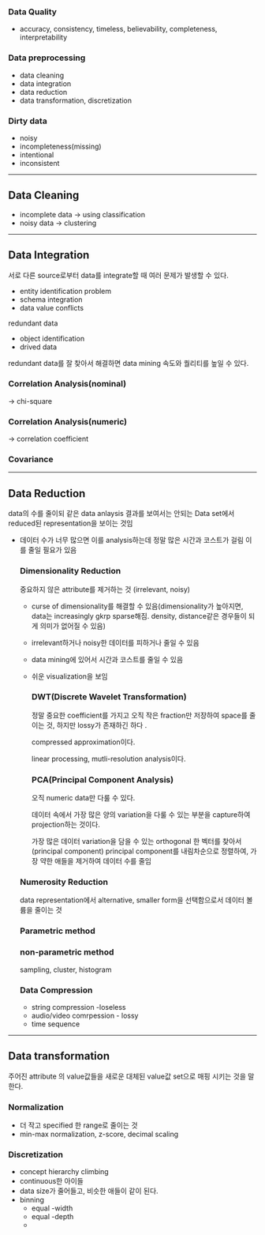 ### Data Quality

- accuracy, consistency, timeless, believability, completeness, interpretability

### Data preprocessing

- data cleaning
- data integration
- data reduction
- data transformation, discretization

### Dirty data

- noisy
- incompleteness(missing)
- intentional
- inconsistent

---

## Data Cleaning

- incomplete data → using classification
- noisy data → clustering

---

## Data Integration

서로 다른 source로부터 data를 integrate할 때 여러 문제가 발생할 수 있다.

- entity identification problem
- schema integration
- data value conflicts

redundant data

- object identification
- drived data

redundant data를 잘 찾아서 해결하면 data mining 속도와 퀄리티를 높일 수 있다.

### Correlation Analysis(nominal)

→ chi-square

### Correlation Analysis(numeric)

→ correlation coefficient

### Covariance

---

## Data Reduction

data의 수를 줄이되 같은 data anlaysis 결과를 보여서는 안되는 Data set에서 reduced된 representation을 보이는 것임

- 데이터 수가 너무 많으면 이를 analysis하는데 정말 많은 시간과 코스트가 걸림 이를 줄일 필요가 있음

    ### Dimensionality Reduction

    중요하지 않은 attribute를 제거하는 것 (irrelevant, noisy)

    - curse of dimensionality를 해결할 수 있음(dimensionality가 높아지면, data는 increasingly gkrp sparse해짐. density, distance같은 경우들이 되게 의미가 없어질 수 있음)
    - irrelevant하거나 noisy한 데이터를 피하거나 줄일 수 있음
    - data mining에 있어서 시간과 코스트를 줄일 수 있음
    - 쉬운 visualization을 보임

        ### DWT(Discrete Wavelet Transformation)

        정말 중요한 coefficient를 가지고 오직 작은 fraction만 저장하여 space를 줄이는 것, 하지만 lossy가 존재하긴 하다 .

        compressed approximation이다. 

        linear processing, mutli-resolution analysis이다. 

        ### PCA(Principal Component Analysis)

        오직 numeric data만 다룰 수 있다.

        데이터 속에서 가장 많은 양의 variation을 다룰 수 있는 부분을 capture하여 projection하는 것이다. 

        가장 많은 데이터 variation을 담을 수 있는 orthogonal 한 벡터를 찾아서(principal component) principal component를 내림차순으로 정렬하여, 가장 약한 애들을 제거하여 데이터 수를 줄임

    ### Numerosity Reduction

    data representation에서 alternative, smaller form을 선택함으로서 데이터 볼륨을 줄이는 것

    ### Parametric method

    ### non-parametric method

    sampling, cluster, histogram

    ### Data Compression

    - string compression -loseless
    - audio/video comrpession - lossy
    - time sequence

---

## Data transformation

주어진 attribute 의 value값들을 새로운 대체된 value값 set으로 매핑 시키는 것을 말한다. 

### Normalization

- 더 작고 specified 한 range로 줄이는 것
- min-max normalization, z-score, decimal scaling

### Discretization

- concept hierarchy climbing
- continuous한 아이들
- data size가 줄어들고, 비슷한 애들이 같이 된다.
- binning
    - equal -width
    - equal -depth
    -

